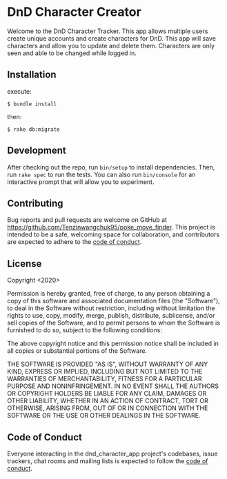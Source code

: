 # DnD Character Creator

Welcome to the DnD Character Tracker. This app allows multiple users create unique accounts and create characters for DnD. This app will save characters and allow you to update and delete them. Characters are only seen and able to be changed while logged in.


## Installation

execute:

    $ bundle install

then:

    $ rake db:migrate


## Development

After checking out the repo, run `bin/setup` to install dependencies. Then, run `rake spec` to run the tests. You can also run `bin/console` for an interactive prompt that will allow you to experiment.


## Contributing

Bug reports and pull requests are welcome on GitHub at https://github.com/Tenzinwangchuk95/poke_move_finder. This project is intended to be a safe, welcoming space for collaboration, and contributors are expected to adhere to the [code of conduct](https://github.com/[Tenzinwangchuk95]/poke_move_finder/blob/master/CODE_OF_CONDUCT.md).


## License

Copyright <2020> <Tenzin Wangchuk>

Permission is hereby granted, free of charge, to any person obtaining a copy of this software and associated documentation files (the "Software"), to deal in the Software without restriction, including without limitation the rights to use, copy, modify, merge, publish, distribute, sublicense, and/or sell copies of the Software, and to permit persons to whom the Software is furnished to do so, subject to the following conditions:

The above copyright notice and this permission notice shall be included in all copies or substantial portions of the Software.

THE SOFTWARE IS PROVIDED "AS IS", WITHOUT WARRANTY OF ANY KIND, EXPRESS OR IMPLIED, INCLUDING BUT NOT LIMITED TO THE WARRANTIES OF MERCHANTABILITY, FITNESS FOR A PARTICULAR PURPOSE AND NONINFRINGEMENT. IN NO EVENT SHALL THE AUTHORS OR COPYRIGHT HOLDERS BE LIABLE FOR ANY CLAIM, DAMAGES OR OTHER LIABILITY, WHETHER IN AN ACTION OF CONTRACT, TORT OR OTHERWISE, ARISING FROM, OUT OF OR IN CONNECTION WITH THE SOFTWARE OR THE USE OR OTHER DEALINGS IN THE SOFTWARE.



## Code of Conduct

Everyone interacting in the dnd_character_app project's codebases, issue trackers, chat rooms and mailing lists is expected to follow the [code of conduct](https://github.com/[Tenzinwangchuk95]/poke_move_finder/blob/master/CODE_OF_CONDUCT.md).
